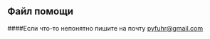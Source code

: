 ## Файл помощи
####Если что-то непонятно пишите на почту <span style=color:#FF00AA>pyfuhr@gmail.com</span>